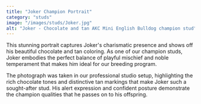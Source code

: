 ```yaml
---
title: "Joker Champion Portrait"
category: "studs"
image: "/images/studs/Joker.jpg"
alt: "Joker - Chocolate and tan AKC Mini English Bulldog champion stud"
---
```


This stunning portrait captures Joker's charismatic presence and shows off his beautiful chocolate and tan coloring. As one of our champion studs, Joker embodies the perfect balance of playful mischief and noble temperament that makes him ideal for our breeding program.

The photograph was taken in our professional studio setup, highlighting the rich chocolate tones and distinctive tan markings that make Joker such a sought-after stud. His alert expression and confident posture demonstrate the champion qualities that he passes on to his offspring. 